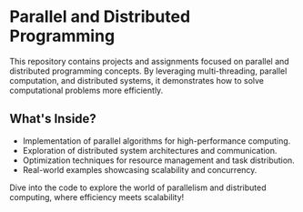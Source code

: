 # Parallel and Distributed Programming

This repository contains projects and assignments focused on parallel and distributed programming concepts. By leveraging multi-threading, parallel computation, and distributed systems, it demonstrates how to solve computational problems more efficiently.

## What's Inside?  
- Implementation of parallel algorithms for high-performance computing.
- Exploration of distributed system architectures and communication.
- Optimization techniques for resource management and task distribution.
- Real-world examples showcasing scalability and concurrency.

Dive into the code to explore the world of parallelism and distributed computing, where efficiency meets scalability!

